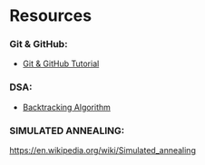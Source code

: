 # Resources

### Git & GitHub:

* [Git & GitHub Tutorial](https://www.youtube.com/watch?v=RGOj5yH7evk)

### DSA:

* [Backtracking Algorithm](https://en.wikipedia.org/wiki/Backtracking)

### SIMULATED ANNEALING:

https://en.wikipedia.org/wiki/Simulated_annealing
